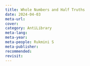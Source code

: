 ```yaml
---
title: Whole Numbers and Half Truths
date: 2024-04-03
meta-url: 
cover: 
category: AntiLibrary
meta-lang: 
meta-year: 
meta-people: Rukmini S
meta-publisher: 
recommended: 
revisit:
---
```

